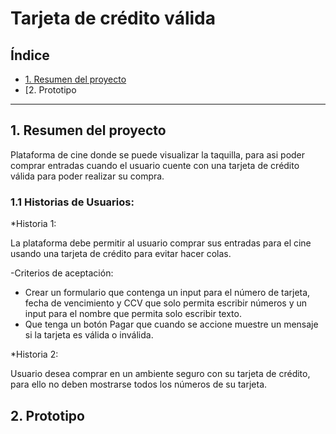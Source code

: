 # Tarjeta de crédito válida

## Índice

* [1. Resumen del proyecto](#2-resumen-del-proyecto)
* [2. Prototipo


***


## 1. Resumen del proyecto

Plataforma de cine donde se puede visualizar la taquilla, para asi poder comprar entradas cuando el usuario cuente con una tarjeta de crédito válida para poder realizar su compra.

### 1.1 Historias de Usuarios:

*Historia 1:

La plataforma debe permitir al usuario comprar sus entradas para el cine usando una tarjeta de crédito para evitar hacer colas.

-Criterios de aceptación:

* Crear un formulario que contenga un input para  el número de tarjeta, fecha de vencimiento y CCV que solo permita escribir números y un input para el nombre que permita solo  escribir texto.
* Que tenga un botón Pagar que cuando se accione muestre un mensaje si la tarjeta es válida o inválida.

*Historia 2:

Usuario desea comprar en un ambiente seguro con su tarjeta de crédito, para ello no deben mostrarse todos los números de su tarjeta.

## 2. Prototipo







